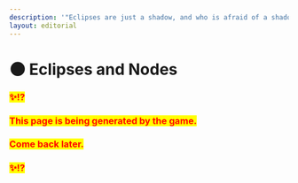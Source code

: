 ```yaml
---
description: '"Eclipses are just a shadow, and who is afraid of a shadow?"'
layout: editorial
---
```


# 🌑 Eclipses and Nodes



### <mark style="color:red;">✨⁉️</mark>&#x20;

### <mark style="color:red;">This page is being generated by the game.</mark>&#x20;

### <mark style="color:red;">Come back later.</mark>

### <mark style="color:red;">✨⁉️</mark>



